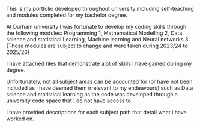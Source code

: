 This is my portfolio developed throughout university including self-teaching and modules completed for my bachelor degree.

At Durham university I was fortunate to develop my coding skills through the following modules: Programming 1, Mathematical Modelling 2, Data science and statistical Learning, Machine learning and Neural networks 3. (These modules are subject to change and were taken during 2023/24 to 2025/26)

I have attached files that demonstrate alot of skills I have gained during my degree.

Unfortunately, not all subject areas can be accounted for (or have not been included as I have deemed them irrelevant to my endeavours) such as Data science and statistical learning as
the code was developed through a university code space that I do not have access to.

I have provided descriptions for each subject path that detail what I have worked on.
